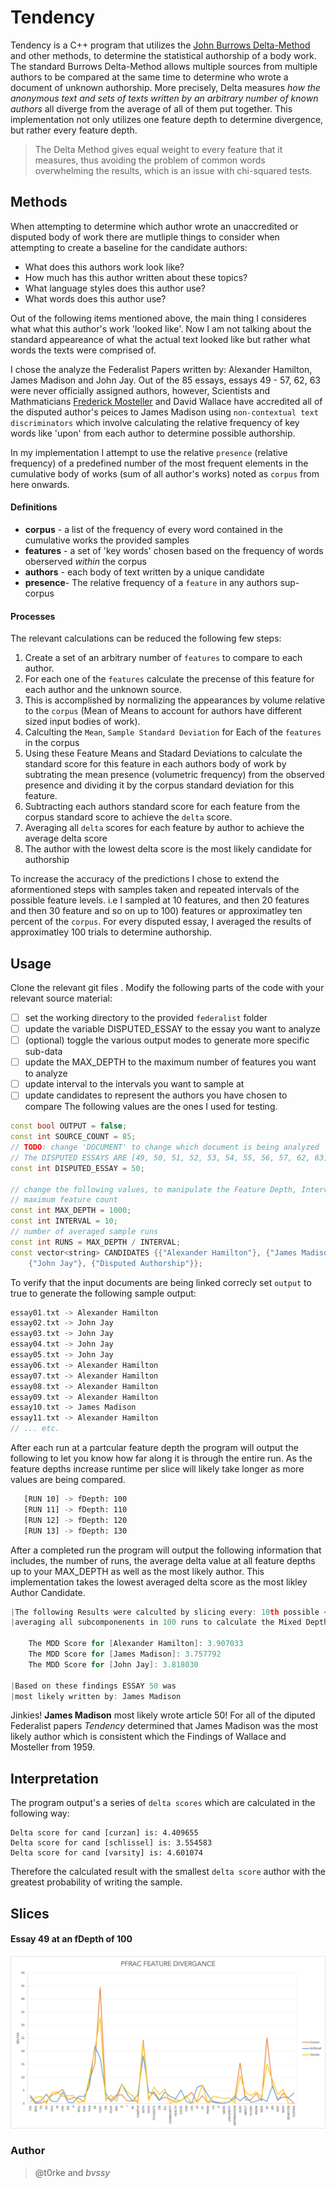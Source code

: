 # Tendency
Tendency is a C++ program that utilizes the [John Burrows Delta-Method](https://pdfs.semanticscholar.org/52b3/85e2d0b098a2dadd279cf1787ea0291a7c95.pdf) and other methods, to determine the statistical authorship of a body work. The standard Burrows Delta-Method allows multiple sources from multiple authors to be compared at the same time to determine who wrote a document of unknown authorship. More precisely, Delta measures *how the anonymous text and sets of texts written by an arbitrary number of known authors* all diverge from the average of all of them put together. This implementation not only utilizes one feature depth to determine divergence, but rather every feature depth.
> The Delta Method gives equal weight to every feature that it measures, thus avoiding the problem of common words overwhelming the results, which is an issue with chi-squared tests. 

## Methods
When attempting to determine which author wrote an unaccredited or disputed body of work there are mutliple things to consider when attempting to create a baseline for the candidate authors:
- What does this authors work look like?
- How much has this author written about these topics?
- What language styles does this author use?
- What words does this author use?

Out of the following items mentioned above, the main thing I consideres what what this author's work 'looked like'. Now I am not talking about the standard appeareance of what the actual text looked like but rather what words the texts were comprised of.

I chose the analyze the Federalist Papers written by: Alexander Hamilton, James Madison and John Jay.
Out of the 85 essays, essays 49 - 57, 62, 63 were never officially assigned authors, however, Scientists and Mathmaticians [Frederick Mosteller](https://en.wikipedia.org/wiki/Frederick_Mosteller) and David Wallace have accredited all of the disputed author's peices to James Madison using `non-contextual text discriminators` which involve calculating the relative frequency of key words like 'upon' from each author to determine possible authorship.

In my implementation I attempt to use the relative `presence` (relative frequency) of a predefined number of the most frequent elements in the cumulative body of works (sum of all author's works) noted as `corpus` from here onwards. 

#### Definitions
- **corpus** - a list of the frequency of every word contained in the cumulative works the provided samples 
- **features** - a set of 'key words' chosen based on the frequency of words oberserved *within* the corpus
- **authors** - each body of text written by a unique candidate
- **presence**- The relative frequency of a `feature` in any authors sup-corpus

#### Processes
The relevant calculations can be reduced the following few steps:
1. Create a set of an arbitrary number of `features` to compare to each author.
2. For each one of the `features` calculate the precense of this feature for each author and the unknown source.
3. This is accomplished by normalizing the appearances by volume relative to the `corpus` (Mean of Means to account for authors have different sized input bodies of work).
4. Calculting the `Mean`, `Sample Standard Deviation` for Each of the `features` in the corpus
5. Using these Feature Means and Stadard Deviations to calculate the standard score for this feature in each authors body of work by subtrating the mean presence (volumetric frequency) from the observed presence and dividing it by the corpus standard deviation for this feature.
6. Subtracting each authors standard score for each feature from the corpus standard score to achieve the `delta` score.
7. Averaging all `delta` scores for each feature by author to achieve the average delta score
8. The author with the lowest delta score is the most likely candidate for authorship

To increase the accuracy of the predictions I chose to extend the aformentioned steps with samples taken and repeated intervals of the possible feature levels. i.e I sampled at 10 features, and then 20 features and then 30 feature and so on up to 100) features or approximatley ten percent of the `corpus`. For every disputed essay, I averaged the results of approximatley 100 trials to determine authorship.
    
## Usage
Clone the relevant git files .
Modify the following parts of the code with your relevant source material:
- [ ] set the working directory to the provided `federalist` folder
- [ ] update the variable DISPUTED_ESSAY to the essay you want to analyze
- [ ] (optional) toggle the various output modes to generate more specific sub-data
- [ ] update the MAX_DEPTH to the maximum number of features you want to analyze
- [ ] update interval to the intervals you want to sample at
- [ ] update candidates to represent the authors you have chosen to compare
The following values are the ones I used for testing.

```c++ 
const bool OUTPUT = false;
const int SOURCE_COUNT = 85;
// TODO: change 'DOCUMENT' to change which document is being analyzed
// The DISPUTED ESSAYS ARE [49, 50, 51, 52, 53, 54, 55, 56, 57, 62, 63]
const int DISPUTED_ESSAY = 50;

// change the following values, to manipulate the Feature Depth, Interval and number of runs
// maximum feature count
const int MAX_DEPTH = 1000;
const int INTERVAL = 10;
// number of averaged sample runs
const int RUNS = MAX_DEPTH / INTERVAL;
const vector<string> CANDIDATES {{"Alexander Hamilton"}, {"James Madison"},
    {"John Jay"}, {"Disputed Authorship"}};
```
To verify that the input documents are being linked correcly set `output` to true to generate the following sample output: 
```c++
essay01.txt -> Alexander Hamilton
essay02.txt -> John Jay
essay03.txt -> John Jay
essay04.txt -> John Jay
essay05.txt -> John Jay
essay06.txt -> Alexander Hamilton
essay07.txt -> Alexander Hamilton
essay08.txt -> Alexander Hamilton
essay09.txt -> Alexander Hamilton
essay10.txt -> James Madison
essay11.txt -> Alexander Hamilton
// ... etc.
```
After each run at a partcular feature depth the program will output the following to let you know how far along it is through the entire run. As the feature depths increase runtime per slice will likely take longer as more values are being compared.

```bash
   [RUN 10] -> fDepth: 100
   [RUN 11] -> fDepth: 110
   [RUN 12] -> fDepth: 120
   [RUN 13] -> fDepth: 130
 ```
 After a completed run the program will output the following information that includes, the number of runs, the average delta value at all feature depths up to your MAX_DEPTH as well as the most likely author. This implementation takes the lowest averaged delta score as the most likley Author Candidate.
 ```c++
 |The following Results were calculted by slicing every: 10th possible <fDepth> and
 |averaging all subcomponenents in 100 runs to calculate the Mixed Depth Delta Score.

     The MDD Score for [Alexander Hamilton]: 3.907033
     The MDD Score for [James Madison]: 3.757792
     The MDD Score for [John Jay]: 3.818030

 |Based on these findings ESSAY 50 was
 |most likely written by: James Madison
 ```
 Jinkies! **James Madison** most likely wrote article 50! 
 For all of the diputed Federalist papers *Tendency* determined that James Madison was the most likely author which is consistent which the Findings of Wallace and Mosteller from 1959.

## Interpretation
The program output's a series of `delta scores` which are calculated in the following way:
```
Delta score for cand [curzan] is: 4.409655
Delta score for cand [schlissel] is: 3.554583
Delta score for cand [varsity] is: 4.601074
```
Therefore the calculated result with the smallest `delta score` author with the greatest  probability of writing the sample.

## Slices
#### Essay 49 at an fDepth of 100
![alt text](https://github.com/t0rke/Tendency/blob/master/emails_graphs/FeatureDivergence.png?raw=true)


### Author
> @t0rke and *bvssy*

